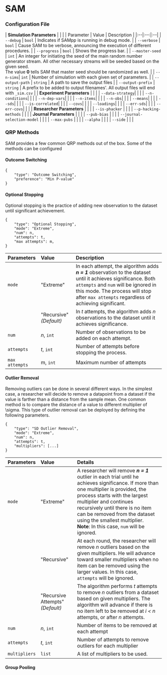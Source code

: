 # SAM

### Configuration File

|  **Simulation Parameters** | | |
| Parameter | Value | Description |
|:--|:--:|:--|
| `--debug`  | `bool` | Indicates if SAMpp is running in debug mode. |
| `--verbose` | `bool` | Cause SAM to be verbose, announcing the execution of different procedures. |
| `--progress` | `bool` | Shows the progress bar. |
| `--master-seed` | `int` | An integer for initiating the seed of the main random number generator stream. All other necessary streams will be seeded based on the given seed.<br> The value **0** tells SAM that master seed should be randomized as well. | 
| `--n-sims`| `int` | Number of simulation with each given set of parameters. |
| `--output-path` | `string` | A path to save the output files |
| `--output-prefix` | `string` | A prefix to be added to output filenames'. All output files will end with `_sim.csv` |
| **Experiment Parameters** | | |
| `--data-strategy`| | |
| `--n-conditions`| | |
| `--n-dep-vars`| | |
| `--n-items`| | |
| `--n-obs`| | |
| `--means`| | |
| `--sds`| | |
| `--is-correlated`| | |
| `--covs`| | |
| `--loadings`| | |
| `--err-sds`| | |
| `--err-covs`| | |
| **Researcher Parameters** | | |
| `--is-phacker` | | |
| `--p-hacking-methods` | | |
| **Journal Parameters** | | |
| `--pub-bias` | | |
| `--journal-selection-model` | | |
| `--max-pubs` | | |
| `--alpha` | | |
| `--side` | | |


### QRP Methods

SAM provides a few common QRP methods out of the box. Some of the methods can be configured

#### Outcome Switching

```
{
    "type": "Outcome Switching",
    "preference": "Min P-value"
}
```

#### Optional Stopping

Optional stopping is the practice of adding new observation to the dataset until significant achievement.

```
{
	"type": "Optional Stopping",
	"mode": "Extreme",
	"num": n,
	"attempts": t,
	"max attempts": m,
}
```

| Parameters | Value | Description |
|:--|:--|:--|
| `mode` | "Extreme" | In each attempt, the algorithm adds ***n = 1*** observation to the dataset until it achieves significance. Both `attempts` and `num`  will be ignored in this mode. The process will stop after `max attempts` regardless of achieving significant.  |
| | "Recursive" _(Default)_ | In _t_ attempts, the algorithm adds _n_ observations to the dataset until it achieves significance. |
| `num` | _n_, `int`  | Number of observations to be added on each attempt. |
| `attempts` | _t_, `int` | Number of attempts before stopping the process. |
| `max attempts` | m, `int`  | Maximum number of attempts |

#### Outlier Removal

Removing outliers can be done in several different ways. In the simplest case, a researcher will decide to remove a datapoint from a dataset if the value is farther than a distance from the sample mean. One common method is to compare the distance of a value to different multiplier of \sigma. This type of outlier removal can be deployed by defining the following parameters.


```
{
	"type": "SD Outlier Removal",
	"mode": "Extreme",     
	"num": n,
	"attempts": t,
	"multipliers": [...]
}
```

| Parameters | Value | Details |
|:--|:--|:--|
| `mode` | "Extreme" | A researcher will remove **_n = 1_** outlier in each trial until he achieves significance. If more than one multiplier is provided, the process starts with the largest multiplier and continues recursively until there is no item can be removed from the dataset using the smallest multiplier. <br>**Note**: In this case, `num` will be ignored. |
| | "Recursive" | At each round, the researcher will remove _n_ outliers based on the given multipliers. He will advance toward smaller multipliers when no item can be removed using the larger values. In this case, `attempts` will be ignored. |
| | "Recursive Attempts" _(Default)_ | The algorithm performs _t_ attempts to remove _n_ outliers from a dataset based on given multipliers. The algorithm will advance if there is no item left to be removed at _i < n_ attempts, or after _n_ attempts. |
| `num` | *n*, `int` | Number of items to be removed at each attempt |
| `attempts` | _t_, `int` | Number of attempts to remove outliers for each multiplier |
| `multipliers` | `list` | A list of multipliers to be used. |


#### Group Pooling

